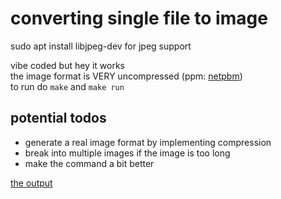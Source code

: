 # converting single file to image

sudo apt install libjpeg-dev for jpeg support  

vibe coded but hey it works  
the image format is VERY uncompressed (ppm: [netpbm](https://en.wikipedia.org/wiki/Netpbm))    
to run do `make` and `make run`  

## potential todos
- generate a real image format by implementing compression  
- break into multiple images if the image is too long   
- make the command a bit better  

[the output](./output.jpg)
